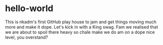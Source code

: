 # hello-world
This is nkadm's first GitHub play house to jam and get things moving much more and make it dope. Let's kick in with a King swag.
Fam we realised that we are about to spoil there heavy so chale make we do am on a dope nice level, you overstand?
